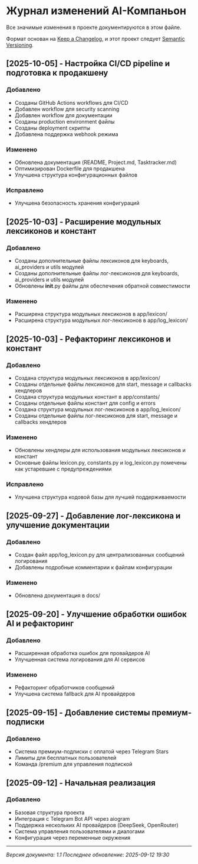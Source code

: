 # Журнал изменений AI-Компаньон

Все значимые изменения в проекте документируются в этом файле.

Формат основан на [Keep a Changelog](https://keepachangelog.com/ru/1.0.0/),
и этот проект следует [Semantic Versioning](https://semver.org/spec/v2.0.0.html).

## [2025-10-05] - Настройка CI/CD pipeline и подготовка к продакшену
### Добавлено
- Созданы GitHub Actions workflows для CI/CD
- Добавлен workflow для security scanning
- Добавлен workflow для документации
- Созданы production environment файлы
- Созданы deployment скрипты
- Добавлена поддержка webhook режима

### Изменено
- Обновлена документация (README, Project.md, Tasktracker.md)
- Оптимизирован Dockerfile для продакшена
- Улучшена структура конфигурационных файлов

### Исправлено
- Улучшена безопасность хранения конфигураций

## [2025-10-03] - Расширение модульных лексиконов и констант
### Добавлено
- Созданы дополнительные файлы лексиконов для keyboards, ai_providers и utils модулей
- Созданы дополнительные файлы лог-лексиконов для keyboards, ai_providers и utils модулей
- Обновлены __init__.py файлы для обеспечения обратной совместимости

### Изменено
- Расширена структура модульных лексиконов в app/lexicon/
- Расширена структура модульных лог-лексиконов в app/log_lexicon/

## [2025-10-03] - Рефакторинг лексиконов и констант
### Добавлено
- Создана структура модульных лексиконов в app/lexicon/
- Созданы отдельные файлы лексиконов для start, message и callbacks хендлеров
- Создана структура модульных констант в app/constants/
- Созданы отдельные файлы констант для config и errors
- Создана структура модульных лог-лексиконов в app/log_lexicon/
- Созданы отдельные файлы лог-лексиконов для start, message и callbacks хендлеров

### Изменено
- Обновлены хендлеры для использования модульных лексиконов и констант
- Основные файлы lexicon.py, constants.py и log_lexicon.py помечены как устаревшие с предупреждениями

### Исправлено
- Улучшена структура кодовой базы для лучшей поддерживаемости

## [2025-09-27] - Добавление лог-лексикона и улучшение документации
### Добавлено
- Создан файл app/log_lexicon.py для централизованных сообщений логирования
- Добавлены подробные комментарии к файлам конфигурации

### Изменено
- Обновлена документация в docs/

## [2025-09-20] - Улучшение обработки ошибок AI и рефакторинг
### Добавлено
- Расширенная обработка ошибок для провайдеров AI
- Улучшенная система логирования для AI сервисов

### Изменено
- Рефакторинг обработчиков сообщений
- Улучшена система fallback для AI провайдеров

## [2025-09-15] - Добавление системы премиум-подписки
### Добавлено
- Система премиум-подписки с оплатой через Telegram Stars
- Лимиты для бесплатных пользователей
- Команда /premium для управления подпиской

## [2025-09-12] - Начальная реализация
### Добавлено
- Базовая структура проекта
- Интеграция с Telegram Bot API через aiogram
- Поддержка нескольких AI провайдеров (DeepSeek, OpenRouter)
- Система управления пользователями и диалогами
- Конфигурация через переменные окружения

---

*Версия документа: 1.1*
*Последнее обновление: 2025-09-12 19:30*